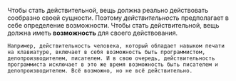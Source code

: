 Чтобы стать действительной, вещь должна реально действовать
сообразно своей сущности. Поэтому *действительность* предполагает в себе определение возможности. Чтобы стать действительной, вещь должна иметь **возможность** для
своего действования.

`Например, действительность человека, который обладает навыком печати на клавиатуре, включает в себя возможность быть программистом, делопроизводителем, писателем. И в свою очередь, действительность программиста исключает в это же время возможность быть писателем и делопроизводителем. Всё возможно, но не всё действительно.`